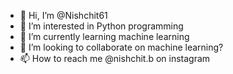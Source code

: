 - 👋 Hi, I’m @Nishchit61
- 👀 I’m interested in Python programming
- 🌱 I’m currently learning machine learning
- 💞️ I’m looking to collaborate on machine learning?
- 📫 How to reach me @nishchit.b on instagram

<!---
Nishchit61/Nishchit61 is a ✨ special ✨ repository because its `README.md` (this file) appears on your GitHub profile.
You can click the Preview link to take a look at your changes.
--->

